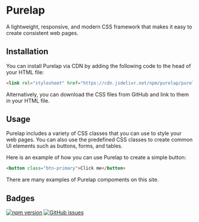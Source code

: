 # Purelap
A lightweight, responsive, and modern CSS framework that makes it easy to create consistent web pages.

## Installation
You can install Purelap via CDN by adding the following code to the head of your HTML file:

```html
<link rel="stylesheet" href="https://cdn.jsdelivr.net/npm/purelap/purelap.min.css">
```

Alternatively, you can download the CSS files from GitHub and link to them in your HTML file.

## Usage
Purelap includes a variety of CSS classes that you can use to style your web pages. You can also use the predefined CSS classes to create common UI elements such as buttons, forms, and tables.

Here is an example of how you can use Purelap to create a simple button:

```html
<button class="btn-primary">Click me</button>
```

There are many examples of Purelap compoments on this site.

## Badges

[![npm version](https://badge.fury.io/js/purelap.svg)](https://badge.fury.io/js/purelap)
[![GitHub issues](https://img.shields.io/github/issues/KneesDev/PurelapCSS)](https://github.com/KneesDev/PurelapCSS/issues)
